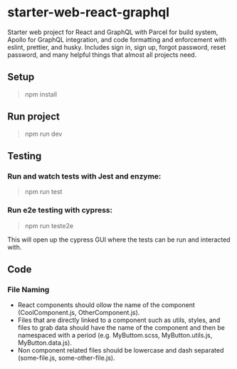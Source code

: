 # starter-web-react-graphql
Starter web project for React and GraphQL with Parcel for build system, Apollo for GraphQL integration, and code formatting and enforcement with eslint, prettier, and husky. Includes sign in, sign up, forgot password, reset password, and many helpful things that almost all projects need.

## Setup

> npm install

## Run project

> npm run dev

## Testing

### Run and watch tests with Jest and enzyme:

> npm run test

### Run e2e testing with cypress:

> npm run teste2e

This will open up the cypress GUI where the tests can be run and interacted with.

## Code

### File Naming

- React components should ollow the name of the component (CoolComponent.js, OtherComponent.js).
- Files that are directly linked to a component such as utils, styles, and files to grab data should have the name of the component and then be namespaced with a period (e.g. MyButtom.scss, MyButton.utils.js, MyButton.data.js).
- Non component related files should be lowercase and dash separated (some-file.js, some-other-file.js).
